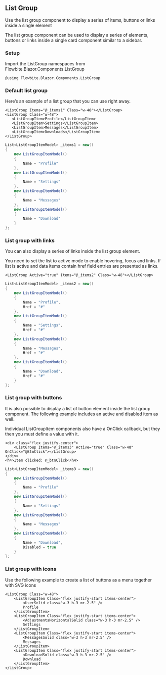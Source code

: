 ## List Group
Use the list group component to display a series of items, buttons or links inside a single element
        
The list group component can be used to display a series of elements, buttons or links inside a single card component similar to a sidebar.


### Setup
Import the ListGroup namespaces from Flowbite.Blazor.Components.ListGroup

```razor
@using Flowbite.Blazor.Components.ListGroup
```
### Default list group
Here’s an example of a list group that you can use right away.

 ```razor
<ListGroup Items="@_items1" Class="w-48"></ListGroup>
<ListGroup Class="w-48">
    <ListGroupItem>Profile</ListGroupItem>
    <ListGroupItem>Settings</ListGroupItem>
    <ListGroupItem>Messages</ListGroupItem>
    <ListGroupItem>Downloads</ListGroupItem>
</ListGroup>
```
```csharp
List<ListGroupItemModel> _items1 = new()
{
    new ListGroupItemModel()
    {
        Name = "Profile"
    },
    new ListGroupItemModel()
    {
        Name = "Settings"
    },
    new ListGroupItemModel()
    {
        Name = "Messages"
    },
    new ListGroupItemModel()
    {
        Name = "Download"
    }
};
```
### List group with links
You can also display a series of links inside the list group element.

You need to set the list to active mode to enable hovering, focus and links. If list is active and data items contain href field entries are presented as links.
```razor
<ListGroup Active="true" Items="@_items2" Class="w-48"></ListGroup>
```
```csharp
List<ListGroupItemModel> _items2 = new()
{
    new ListGroupItemModel()
    {
        Name = "Profile",
        Href = "#"
    },
    new ListGroupItemModel()
    {
        Name = "Settings",
        Href = "#"
    },
    new ListGroupItemModel()
    {
        Name = "Messages",
        Href = "#"
    },
    new ListGroupItemModel()
    {
        Name = "Download",
        Href = "#"
    }
};
```
    
### List group with buttons
It is also possible to display a list of button element inside the list group component. The following example includes an active and disabled item as well. 

Individual ListGroupItem components also have a OnClick callback, but they then you must define a value with it.

```razor
<div class="flex justify-center">
    <ListGroup Items="@_items3" Active="true" Class="w-48" OnClick="@BtnClick"></ListGroup>
</div>
<h4>Item clicked: @_btnClick</h4>
```

```csharp
List<ListGroupItemModel> _items3 = new()
{
    new ListGroupItemModel()
    {
        Name = "Profile"
    },
    new ListGroupItemModel()
    {
        Name = "Settings"
    },
    new ListGroupItemModel()
    {
        Name = "Messages"
    },
    new ListGroupItemModel()
    {
        Name = "Download",
        Disabled = true
    }
};
```
### List group with icons
Use the following example to create a list of buttons as a menu together with SVG icons
```razor
<ListGroup Class="w-48">
    <ListGroupItem Class="flex justify-start items-center">
        <UserSolid class="w-3 h-3 mr-2.5" />
        Profile
    </ListGroupItem>
    <ListGroupItem Class="flex justify-start items-center">
        <AdjustmentsHorizontalSolid class="w-3 h-3 mr-2.5" />
        Settings
    </ListGroupItem>
    <ListGroupItem Class="flex justify-start items-center">
        <MessagesSolid class="w-3 h-3 mr-2.5" />
        Messages
    </ListGroupItem>
    <ListGroupItem Class="flex justify-start items-center">
        <DownloadSolid class="w-3 h-3 mr-2.5" />
        Download
    </ListGroupItem>
</ListGroup>
```